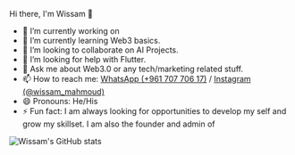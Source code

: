 Hi there, I'm Wissam 👋

- 🔭 I’m currently working on 
- 🌱 I’m currently learning Web3 basics.
- 👯 I’m looking to collaborate on AI Projects.
- 🤔 I’m looking for help with Flutter.
- 💬 Ask me about Web3.0 or any tech/marketing related stuff.
- 📫 How to reach me: [WhatsApp (+961 707 706 17)](https://wa.me/96170770617) /  [Instagram (@wissam_mahmoud)](https://www.instagram.com/wissam_mahmoud/?utm_medium=copy_link) 
- 😄 Pronouns: He/His
- ⚡ Fun fact: I am always looking for opportunities to develop my self and grow my skillset. I am also the founder and admin of 

![Wissam's GitHub stats](https://github-readme-stats.vercel.app/api?username=wissammahmoud&theme=dark&show_icons=true)
